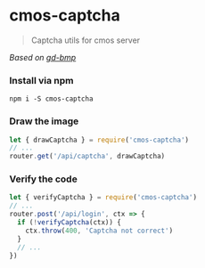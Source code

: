 # cmos-captcha

> Captcha utils for cmos server

*Based on [gd-bmp](https://github.com/zengming00/node-gd-bmp)*

### Install via npm

```plain
npm i -S cmos-captcha
```

### Draw the image

```js
let { drawCaptcha } = require('cmos-captcha')
// ...
router.get('/api/captcha', drawCaptcha)
```

### Verify the code

```js
let { verifyCaptcha } = require('cmos-captcha')
// ...
router.post('/api/login', ctx => {
  if (!verifyCaptcha(ctx)) {
    ctx.throw(400, 'Captcha not correct')
  }
  // ...
})
```
